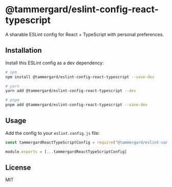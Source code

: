 # @tammergard/eslint-config-react-typescript

A sharable ESLint config for React + TypeScript with personal preferences.

## Installation

Install this ESLint config as a dev dependency:

```bash
# npm
npm install @tammergard/eslint-config-react-typescript --save-dev

# yarn
yarn add @tammergard/eslint-config-react-typescript --dev

# pnpm
pnpm add @tammergard/eslint-config-react-typescript --save-dev
```

## Usage

Add the config to your `eslint.config.js` file:

```js
const tammergardReactTypeScriptConfig = require("@tammergard/eslint-config-react-typescript")

module.exports = [...tammergardReactTypeScriptConfig]
```

## License

MIT
